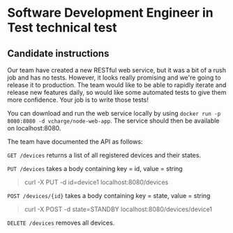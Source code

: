 # Software Development Engineer in Test technical test

## Candidate instructions

Our team have created a new RESTful web service, but it was a bit of a rush job and has no tests. However, it looks really promising and we're going to release it to production. The team would like to be able to rapidly iterate and release new features daily, so would like some automated tests to give them more confidence. Your job is to write those tests!

You can download and run the web service locally by using `docker run -p 8080:8080 -d vcharge/node-web-app`. The service should then be available on localhost:8080.

The team have documented the API as follows:

`GET /devices` returns a list of all registered devices and their states.

`PUT /devices` takes a body containing key = id, value = string
> curl -X PUT -d id=device1 localhost:8080/devices

`POST /devices/{id}` takes a body containing key = state, value = string
> curl -X POST -d state=STANDBY localhost:8080/devices/device1

`DELETE /devices` removes all devices.
